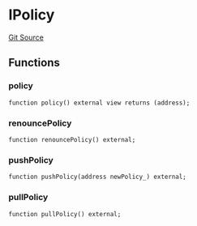 # IPolicy
[Git Source](https://github.com/KlimaDAO/klimadao-solidity/blob/0daf6561853dcea28093c3f0ddf1098de21c5de2/src/protocol/staking/regular/KlimaStakingDistributor_v4.sol)


## Functions
### policy


```solidity
function policy() external view returns (address);
```

### renouncePolicy


```solidity
function renouncePolicy() external;
```

### pushPolicy


```solidity
function pushPolicy(address newPolicy_) external;
```

### pullPolicy


```solidity
function pullPolicy() external;
```

